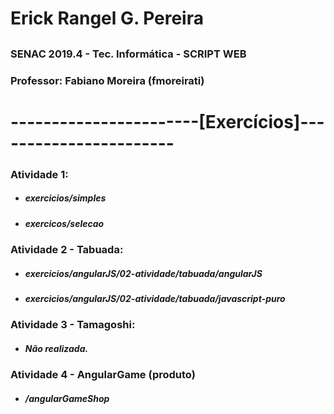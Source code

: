 # Erick Rangel G. Pereira
##
##
### SENAC 2019.4 - Tec. Informática - SCRIPT WEB
### Professor: Fabiano Moreira (fmoreirati)
##
##
##
# -----------------------[Exercícios]-----------------------
### Atividade 1:
- ##### exercicios/simples
- ##### exercicos/selecao

### Atividade 2 - Tabuada:
- ##### exercicios/angularJS/02-atividade/tabuada/angularJS
- ##### exercicios/angularJS/02-atividade/tabuada/javascript-puro

### Atividade 3 - Tamagoshi:
- ##### Não realizada.

### Atividade 4 - AngularGame (produto)
- ##### /angularGameShop